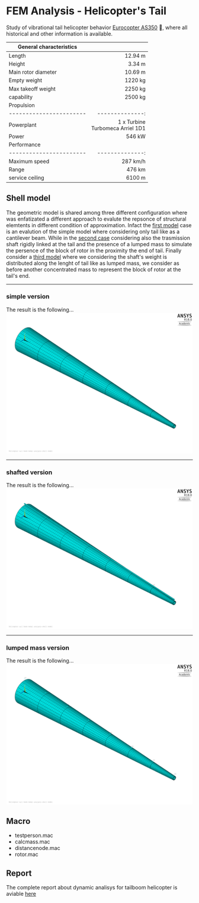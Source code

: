 
# FEM Analysis - Helicopter's Tail


Study of vibrational tail helicopter behavior [Eurocopter AS350](https://it.wikipedia.org/wiki/Aérospatiale_AS_350_Écureuil) :helicopter:, where all historical and other information is available.

|General characteristics|		|
|-----------------------|--------------:|
|Length   		|	 12.94 m|
|Height			|	  3.34 m|
|Main rotor diameter 	| 	10.69 m |
|Empty weight		| 	1220 kg |
|Max takeoff weight 	| 	2250 kg |
|capability		|	 2500 kg|
|Propulsion		|		|
|-----------------------|--------------:|
|Powerplant	  	| 1 x Turbine<br> Turbomeca Arriel 1D1|
|Power			|	  546 kW|
|Performance		|		|
|-----------------------|--------------:|
|Maximum speed  	| 	287 km/h|
|Range	        	| 	476 km	|
|service ceiling 	| 	6100 m  |
    

## Shell model
The geometric model is shared among three different configuration where was enfatizated a different approach to evalute the repsonce of structural elemtents in different condition of approximation. Infact the [first model](first_model) case is an evalution of the simple model where considering only tail like as a cantilever beam. 
While in the [second case](#2ndmodel) considering also the trasmission shaft rigidly linked at the tail and the presence of a lumped mass to simulate the persence of the block of rotor in the proximity the end of tail. 
Finally consider a [third model](#3rdmodel) where we considering the shaft's weight is distributed along the lenght of tail like as lumped mass, we consider as before another concentrated mass to represent the block of rotor at the tail's end.

***

### simple version
<a name="first_model"></a>The result is the following...
![Result](https://github.com/frank1789/FEM-Analysis---Helicopter-s-Tail/blob/develop/Report/imgs/ShellModel/Shellmodel002.png "Shell model - simple version")


***

### shafted version
<a name="2ndmodel"></a>The result is the following...
![Result](https://github.com/frank1789/FEM-Analysis---Helicopter-s-Tail/blob/develop/Report/imgs/ShellModelShaft/ShellmodelShaft004.png "Shell model - shafted version")


***

### lumped mass version
<a name="3rdmodel"></a>The result is the following...
![Result](https://github.com/frank1789/FEM-Analysis---Helicopter-s-Tail/blob/develop/Report/imgs/ShellModelShaftLumped/ShellmodelShaftLumped004.png "Shell model - lumped mass version")


## Macro
+ testperson.mac
+ calcmass.mac
+ distancenode.mac
+ rotor.mac

## Report
The complete report about dynamic analisys for tailboom helicopter is aviable [here](https://github.com/frank1789/FEM-Analysis---Helicopter-s-Tail/)